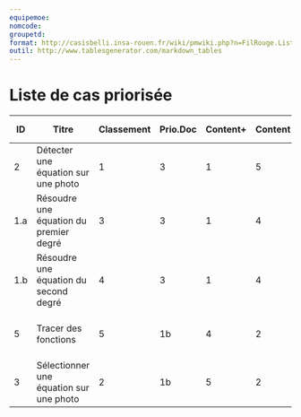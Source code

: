```yaml
---
equipemoe: 
nomcode: 
groupetd: 
format: http://casisbelli.insa-rouen.fr/wiki/pmwiki.php?n=FilRouge.ListeCasPriorisee
outil: http://www.tablesgenerator.com/markdown_tables
---
```

# Liste de cas priorisée

| ID  | Titre                                   | Classement | Prio.Doc | Content+ | Content- | Antécédents                             | Format documentation | Maquette |
|-----|-----------------------------------------|------------|----------|----------|----------|-----------------------------------------|----------------------|----------|
| 2   | Détecter une équation sur une photo     | 1          | 3        | 1        | 5        | aucun                                   | D                    | 1        |
| 1.a | Résoudre une équation du premier degré  | 3          | 3        | 1        | 4        | Sélectionner une équation sur une photo | D                    | 1        |
| 1.b | Résoudre une équation du second degré   | 4          | 3        | 1        | 4        | Sélectionner une équation sur une photo | D                    | 1        |
| 5   | Tracer des fonctions                    | 5          | 1b       | 4        | 2        | Sélectionner une équation sur une photo | C                    | 0        |
| 3   | Sélectionner une équation sur une photo | 2          | 1b       | 5        | 2        | Détecter une équation sur une photo     | C                    | 0        |
